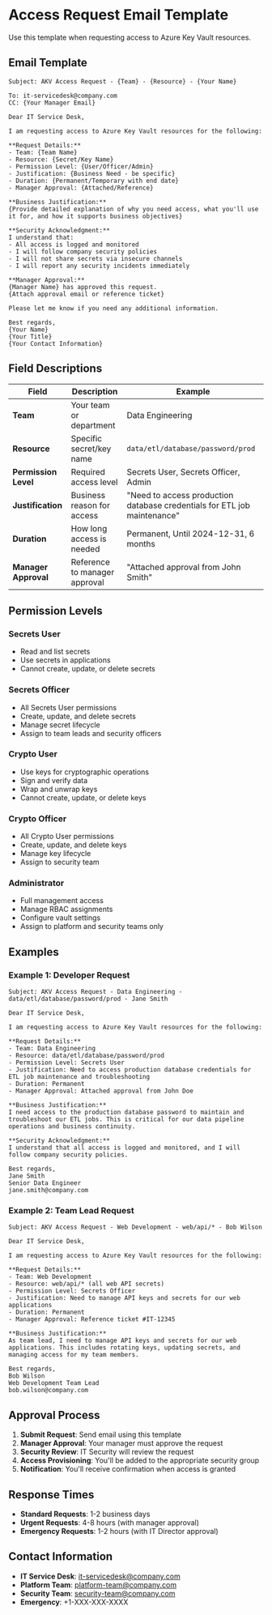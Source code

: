 # Access Request Email Template

Use this template when requesting access to Azure Key Vault resources.

## Email Template

```
Subject: AKV Access Request - {Team} - {Resource} - {Your Name}

To: it-servicedesk@company.com
CC: {Your Manager Email}

Dear IT Service Desk,

I am requesting access to Azure Key Vault resources for the following:

**Request Details:**
- Team: {Team Name}
- Resource: {Secret/Key Name}
- Permission Level: {User/Officer/Admin}
- Justification: {Business Need - be specific}
- Duration: {Permanent/Temporary with end date}
- Manager Approval: {Attached/Reference}

**Business Justification:**
{Provide detailed explanation of why you need access, what you'll use it for, and how it supports business objectives}

**Security Acknowledgment:**
I understand that:
- All access is logged and monitored
- I will follow company security policies
- I will not share secrets via insecure channels
- I will report any security incidents immediately

**Manager Approval:**
{Manager Name} has approved this request.
{Attach approval email or reference ticket}

Please let me know if you need any additional information.

Best regards,
{Your Name}
{Your Title}
{Your Contact Information}
```

## Field Descriptions

| Field                | Description                   | Example                                                                  |
| -------------------- | ----------------------------- | ------------------------------------------------------------------------ |
| **Team**             | Your team or department       | Data Engineering                                                         |
| **Resource**         | Specific secret/key name      | `data/etl/database/password/prod`                                        |
| **Permission Level** | Required access level         | Secrets User, Secrets Officer, Admin                                     |
| **Justification**    | Business reason for access    | "Need to access production database credentials for ETL job maintenance" |
| **Duration**         | How long access is needed     | Permanent, Until 2024-12-31, 6 months                                    |
| **Manager Approval** | Reference to manager approval | "Attached approval from John Smith"                                      |

## Permission Levels

### Secrets User

- Read and list secrets
- Use secrets in applications
- Cannot create, update, or delete secrets

### Secrets Officer

- All Secrets User permissions
- Create, update, and delete secrets
- Manage secret lifecycle
- Assign to team leads and security officers

### Crypto User

- Use keys for cryptographic operations
- Sign and verify data
- Wrap and unwrap keys
- Cannot create, update, or delete keys

### Crypto Officer

- All Crypto User permissions
- Create, update, and delete keys
- Manage key lifecycle
- Assign to security team

### Administrator

- Full management access
- Manage RBAC assignments
- Configure vault settings
- Assign to platform and security teams only

## Examples

### Example 1: Developer Request

```
Subject: AKV Access Request - Data Engineering - data/etl/database/password/prod - Jane Smith

Dear IT Service Desk,

I am requesting access to Azure Key Vault resources for the following:

**Request Details:**
- Team: Data Engineering
- Resource: data/etl/database/password/prod
- Permission Level: Secrets User
- Justification: Need to access production database credentials for ETL job maintenance and troubleshooting
- Duration: Permanent
- Manager Approval: Attached approval from John Doe

**Business Justification:**
I need access to the production database password to maintain and troubleshoot our ETL jobs. This is critical for our data pipeline operations and business continuity.

**Security Acknowledgment:**
I understand that all access is logged and monitored, and I will follow company security policies.

Best regards,
Jane Smith
Senior Data Engineer
jane.smith@company.com
```

### Example 2: Team Lead Request

```
Subject: AKV Access Request - Web Development - web/api/* - Bob Wilson

Dear IT Service Desk,

I am requesting access to Azure Key Vault resources for the following:

**Request Details:**
- Team: Web Development
- Resource: web/api/* (all web API secrets)
- Permission Level: Secrets Officer
- Justification: Need to manage API keys and secrets for our web applications
- Duration: Permanent
- Manager Approval: Reference ticket #IT-12345

**Business Justification:**
As team lead, I need to manage API keys and secrets for our web applications. This includes rotating keys, updating secrets, and managing access for my team members.

Best regards,
Bob Wilson
Web Development Team Lead
bob.wilson@company.com
```

## Approval Process

1. **Submit Request**: Send email using this template
2. **Manager Approval**: Your manager must approve the request
3. **Security Review**: IT Security will review the request
4. **Access Provisioning**: You'll be added to the appropriate security group
5. **Notification**: You'll receive confirmation when access is granted

## Response Times

- **Standard Requests**: 1-2 business days
- **Urgent Requests**: 4-8 hours (with manager approval)
- **Emergency Requests**: 1-2 hours (with IT Director approval)

## Contact Information

- **IT Service Desk**: it-servicedesk@company.com
- **Platform Team**: platform-team@company.com
- **Security Team**: security-team@company.com
- **Emergency**: +1-XXX-XXX-XXXX
